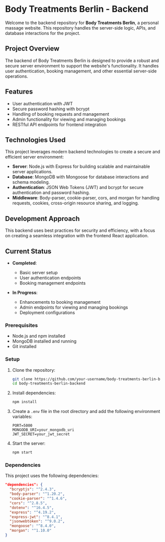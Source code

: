 # Body Treatments Berlin - Backend

Welcome to the backend repository for **Body Treatments Berlin**, a personal massage website. This repository handles the server-side logic, APIs, and database interactions for the project.

## Project Overview

The backend of Body Treatments Berlin is designed to provide a robust and secure server environment to support the website's functionality. It handles user authentication, booking management, and other essential server-side operations.

## Features

- User authentication with JWT
- Secure password hashing with bcrypt
- Handling of booking requests and management
- Admin functionality for viewing and managing bookings
- RESTful API endpoints for frontend integration

## Technologies Used

This project leverages modern backend technologies to create a secure and efficient server environment:

- **Server**: Node.js with Express for building scalable and maintainable server applications.
- **Database**: MongoDB with Mongoose for database interactions and schema modeling.
- **Authentication**: JSON Web Tokens (JWT) and bcrypt for secure authentication and password hashing.
- **Middleware**: Body-parser, cookie-parser, cors, and morgan for handling requests, cookies, cross-origin resource sharing, and logging.

## Development Approach

This backend uses best practices for security and efficiency, with a focus on creating a seamless integration with the frontend React application.

## Current Status

- **Completed**:

  - Basic server setup
  - User authentication endpoints
  - Booking management endpoints

- **In Progress**:
  - Enhancements to booking management
  - Admin endpoints for viewing and managing bookings
  - Deployment configurations

### Prerequisites

- Node.js and npm installed
- MongoDB installed and running
- Git installed

### Setup

1. Clone the repository:

   ```bash
   git clone https://github.com/your-username/body-treatments-berlin-backend.git
   cd body-treatments-berlin-backend
   ```

2. Install dependencies:

   ```bash
   npm install
   ```

3. Create a `.env` file in the root directory and add the following environment variables:

   ```env
   PORT=5000
   MONGODB_URI=your_mongodb_uri
   JWT_SECRET=your_jwt_secret
   ```

4. Start the server:

   ```bash
   npm start
   ```

### Dependencies

This project uses the following dependencies:

```json
"dependencies": {
  "bcryptjs": "^2.4.3",
  "body-parser": "^1.20.2",
  "cookie-parser": "^1.4.6",
  "cors": "^2.8.5",
  "dotenv": "^16.4.5",
  "express": "^4.19.2",
  "express-jwt": "^8.4.1",
  "jsonwebtoken": "^9.0.2",
  "mongoose": "^8.4.0",
  "morgan": "^1.10.0"
}
```
